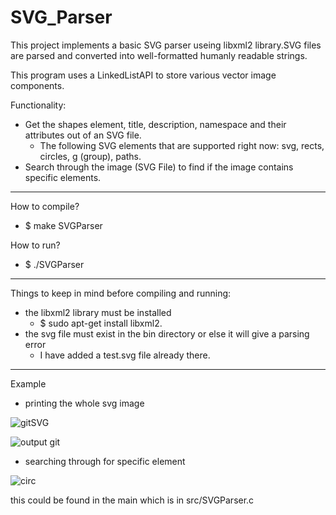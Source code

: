 # SVG_Parser
This project implements a basic SVG parser useing libxml2 library.SVG files are parsed and converted into well-formatted humanly readable strings.

This program uses a LinkedListAPI to store various vector image components.

Functionality:
- Get the shapes element, title, description, namespace and their attributes out of an SVG file.
  - The following SVG elements that are supported right now: svg, rects, circles, g (group), paths.
- Search through the image (SVG File) to find if the image contains specific elements.

--------------------------------------------------------------------------------------------------------------

How to compile?
 - $ make SVGParser
 
How to run?
 - $ ./SVGParser

--------------------------------------------------------------------------------------------------------------

Things to keep in mind before compiling and running:
- the libxml2 library must be installed
  - $ sudo apt-get install libxml2.
- the svg file must exist in the bin directory or else it will give a parsing error
  - I have added a test.svg file already there.

--------------------------------------------------------------------------------------------------------------

Example
- printing the whole svg image

![gitSVG](https://user-images.githubusercontent.com/95400232/154628565-f24dc59f-42e4-480b-a4e8-345d77287340.png)


![output git](https://user-images.githubusercontent.com/95400232/154628663-2691a472-8548-4303-8bb2-92601c04b105.png)

- searching through for specific element


![circ](https://user-images.githubusercontent.com/95400232/154629527-26f8d1ab-252f-4ade-9d03-62ed6807536e.png)

this could be found in the main which is in src/SVGParser.c

